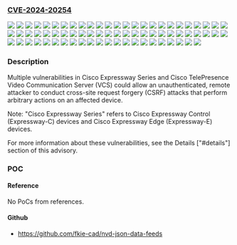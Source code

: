 ### [CVE-2024-20254](https://cve.mitre.org/cgi-bin/cvename.cgi?name=CVE-2024-20254)
![](https://img.shields.io/static/v1?label=Product&message=Cisco%20TelePresence%20Video%20Communication%20Server%20(VCS)%20Expressway&color=blue)
![](https://img.shields.io/static/v1?label=Version&message=X12.5.0%20&color=brightgreen)
![](https://img.shields.io/static/v1?label=Version&message=X12.5.1%20&color=brightgreen)
![](https://img.shields.io/static/v1?label=Version&message=X12.5.2%20&color=brightgreen)
![](https://img.shields.io/static/v1?label=Version&message=X12.5.3%20&color=brightgreen)
![](https://img.shields.io/static/v1?label=Version&message=X12.5.4%20&color=brightgreen)
![](https://img.shields.io/static/v1?label=Version&message=X12.5.5%20&color=brightgreen)
![](https://img.shields.io/static/v1?label=Version&message=X12.5.6%20&color=brightgreen)
![](https://img.shields.io/static/v1?label=Version&message=X12.5.7%20&color=brightgreen)
![](https://img.shields.io/static/v1?label=Version&message=X12.5.8%20&color=brightgreen)
![](https://img.shields.io/static/v1?label=Version&message=X12.5.9%20&color=brightgreen)
![](https://img.shields.io/static/v1?label=Version&message=X12.6.0%20&color=brightgreen)
![](https://img.shields.io/static/v1?label=Version&message=X12.6.1%20&color=brightgreen)
![](https://img.shields.io/static/v1?label=Version&message=X12.6.2%20&color=brightgreen)
![](https://img.shields.io/static/v1?label=Version&message=X12.6.3%20&color=brightgreen)
![](https://img.shields.io/static/v1?label=Version&message=X12.6.4%20&color=brightgreen)
![](https://img.shields.io/static/v1?label=Version&message=X12.7.0%20&color=brightgreen)
![](https://img.shields.io/static/v1?label=Version&message=X12.7.1%20&color=brightgreen)
![](https://img.shields.io/static/v1?label=Version&message=X14.0.1%20&color=brightgreen)
![](https://img.shields.io/static/v1?label=Version&message=X14.0.10%20&color=brightgreen)
![](https://img.shields.io/static/v1?label=Version&message=X14.0.11%20&color=brightgreen)
![](https://img.shields.io/static/v1?label=Version&message=X14.0.2%20&color=brightgreen)
![](https://img.shields.io/static/v1?label=Version&message=X14.0.3%20&color=brightgreen)
![](https://img.shields.io/static/v1?label=Version&message=X14.0.4%20&color=brightgreen)
![](https://img.shields.io/static/v1?label=Version&message=X14.0.5%20&color=brightgreen)
![](https://img.shields.io/static/v1?label=Version&message=X14.0.6%20&color=brightgreen)
![](https://img.shields.io/static/v1?label=Version&message=X14.0.7%20&color=brightgreen)
![](https://img.shields.io/static/v1?label=Version&message=X14.0.8%20&color=brightgreen)
![](https://img.shields.io/static/v1?label=Version&message=X14.0.9%20&color=brightgreen)
![](https://img.shields.io/static/v1?label=Version&message=X14.2.0%20&color=brightgreen)
![](https://img.shields.io/static/v1?label=Version&message=X14.2.1%20&color=brightgreen)
![](https://img.shields.io/static/v1?label=Version&message=X14.2.2%20&color=brightgreen)
![](https://img.shields.io/static/v1?label=Version&message=X14.2.5%20&color=brightgreen)
![](https://img.shields.io/static/v1?label=Version&message=X14.2.6%20&color=brightgreen)
![](https://img.shields.io/static/v1?label=Version&message=X14.2.7%20&color=brightgreen)
![](https://img.shields.io/static/v1?label=Version&message=X14.3.0%20&color=brightgreen)
![](https://img.shields.io/static/v1?label=Version&message=X14.3.1%20&color=brightgreen)
![](https://img.shields.io/static/v1?label=Version&message=X14.3.2%20&color=brightgreen)
![](https://img.shields.io/static/v1?label=Version&message=X8.1%20&color=brightgreen)
![](https://img.shields.io/static/v1?label=Version&message=X8.1.1%20&color=brightgreen)
![](https://img.shields.io/static/v1?label=Version&message=X8.1.2%20&color=brightgreen)
![](https://img.shields.io/static/v1?label=Version&message=X8.10.0%20&color=brightgreen)
![](https://img.shields.io/static/v1?label=Version&message=X8.10.1%20&color=brightgreen)
![](https://img.shields.io/static/v1?label=Version&message=X8.10.2%20&color=brightgreen)
![](https://img.shields.io/static/v1?label=Version&message=X8.10.3%20&color=brightgreen)
![](https://img.shields.io/static/v1?label=Version&message=X8.10.4%20&color=brightgreen)
![](https://img.shields.io/static/v1?label=Version&message=X8.11.0%20&color=brightgreen)
![](https://img.shields.io/static/v1?label=Version&message=X8.11.1%20&color=brightgreen)
![](https://img.shields.io/static/v1?label=Version&message=X8.11.2%20&color=brightgreen)
![](https://img.shields.io/static/v1?label=Version&message=X8.11.3%20&color=brightgreen)
![](https://img.shields.io/static/v1?label=Version&message=X8.11.4%20&color=brightgreen)
![](https://img.shields.io/static/v1?label=Version&message=X8.2%20&color=brightgreen)
![](https://img.shields.io/static/v1?label=Version&message=X8.2.1%20&color=brightgreen)
![](https://img.shields.io/static/v1?label=Version&message=X8.2.2%20&color=brightgreen)
![](https://img.shields.io/static/v1?label=Version&message=X8.5%20&color=brightgreen)
![](https://img.shields.io/static/v1?label=Version&message=X8.5.1%20&color=brightgreen)
![](https://img.shields.io/static/v1?label=Version&message=X8.5.3%20&color=brightgreen)
![](https://img.shields.io/static/v1?label=Version&message=X8.6%20&color=brightgreen)
![](https://img.shields.io/static/v1?label=Version&message=X8.6.1%20&color=brightgreen)
![](https://img.shields.io/static/v1?label=Version&message=X8.7%20&color=brightgreen)
![](https://img.shields.io/static/v1?label=Version&message=X8.7.1%20&color=brightgreen)
![](https://img.shields.io/static/v1?label=Version&message=X8.7.2%20&color=brightgreen)
![](https://img.shields.io/static/v1?label=Version&message=X8.7.3%20&color=brightgreen)
![](https://img.shields.io/static/v1?label=Version&message=X8.8%20&color=brightgreen)
![](https://img.shields.io/static/v1?label=Version&message=X8.8.1%20&color=brightgreen)
![](https://img.shields.io/static/v1?label=Version&message=X8.8.2%20&color=brightgreen)
![](https://img.shields.io/static/v1?label=Version&message=X8.8.3%20&color=brightgreen)
![](https://img.shields.io/static/v1?label=Version&message=X8.9%20&color=brightgreen)
![](https://img.shields.io/static/v1?label=Version&message=X8.9.1%20&color=brightgreen)
![](https://img.shields.io/static/v1?label=Version&message=X8.9.2%20&color=brightgreen)
![](https://img.shields.io/static/v1?label=Version&message=x8.5.1%20&color=brightgreen)
![](https://img.shields.io/static/v1?label=Vulnerability&message=Cross-Site%20Request%20Forgery%20(CSRF)&color=brightgreen)

### Description

Multiple vulnerabilities in Cisco Expressway Series and Cisco TelePresence Video Communication Server (VCS) could allow an unauthenticated, remote attacker to conduct cross-site request forgery (CSRF) attacks that perform arbitrary actions on an affected device.  Note: "Cisco Expressway Series" refers to Cisco Expressway Control (Expressway-C) devices and Cisco Expressway Edge (Expressway-E) devices. For more information about these vulnerabilities, see the Details ["#details"] section of this advisory.

### POC

#### Reference
No PoCs from references.

#### Github
- https://github.com/fkie-cad/nvd-json-data-feeds

